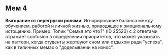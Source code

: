 ## Мем 4

**Выгорание от перегрузки ролями**: Игнорирование баланса между обучением, работой и личной жизнью, приводящее к эмоциональному истощению. Пример: Топик "Семья это что?" (ID 25520) с 2 ответами отражает confusion в определении приоритетов, что может указывать на паттерн, когда студенты жертвуют сном или отдыхом ради "успеха", как в типичных мемах о "доделывании на износ".